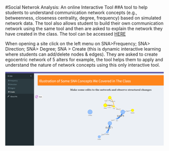 #Social Netwrok Analysis: An online Interactive Tool 
##A tool to help students to understand communication network concepts (e.g., betweenness, closeness centrality, degree, frequency) based on simulated network data.
The tool also allows student to build their own communication network using the same tool and then are asked to explain the network they have created in the class.
The tool can be accessed [HERE](https://aalbusaidi.shinyapps.io/interactiveLearning/)

When opening a site click on the left menu on SNA>Frequency; SNA> Direction; SNA> Degree; SNA > Create (this is dynamic interactive learning where students can add/delete nodes & edges). They are asked to create egocentric network of 5 alters for example, the tool helps them to apply and understand the nature of network concepts using this only interactive tool. 

![MainPage](https://github.com/aalbusaidi/Basics-of-Social-Network-Analysis/blob/main/www/sna.png)
